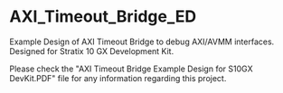 # AXI_Timeout_Bridge_ED
Example Design of AXI Timeout Bridge to debug AXI/AVMM interfaces. Designed for Stratix 10 GX Development Kit.

Please check the "AXI Timeout Bridge Example Design for S10GX DevKit.PDF" file for any information regarding this project.
